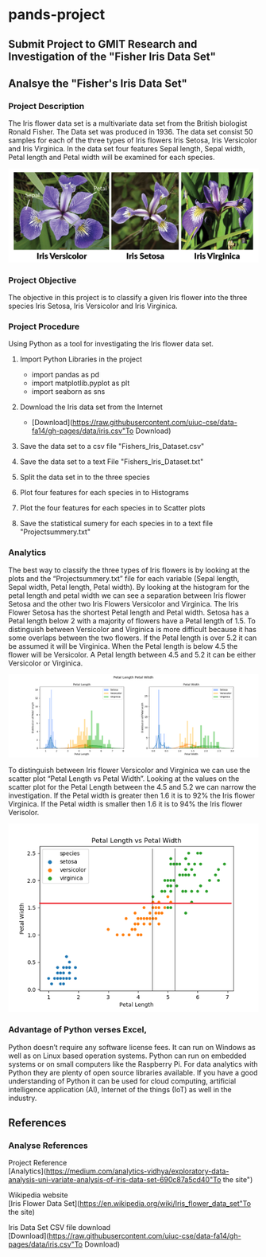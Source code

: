 # pands-project
Submit Project to GMIT
Research and Investigation of the "Fisher Iris Data Set"
---

## Analsye the "Fisher's Iris Data Set"
### Project Description
The Iris flower data set is a multivariate data set from the British biologist Ronald Fisher. The Data set was produced in 1936. The data set consist 50 samples for each of the three types of Iris flowers Iris Setosa, Iris Versicolor and Iris Virginica. In the data set four features Sepal length, Sepal width, Petal length and Petal width will be examined for each species. 

![Iris Flower image](IrisFlowerimage.png)

### Project Objective
The objective in this project is to classify a given Iris flower into the three species Iris Setosa, Iris Versicolor and Iris Virginica.

### Project Procedure
Using Python as a tool for investigating the Iris flower data set.
1. Import Python Libraries in the project
    - import pandas as pd
    - import matplotlib.pyplot as plt
    - import seaborn as sns

2. Download the Iris data set from the Internet
    - [Download](https://raw.githubusercontent.com/uiuc-cse/data-fa14/gh-pages/data/iris.csv"To Download)

3. Save the data set to a csv file "Fishers_Iris_Dataset.csv"
4. Save the data set to a text File "Fishers_Iris_Dataset.txt"
5. Split the data set in to the three species
6. Plot four features for each species in to Histograms
7. Plot the four features for each species in to Scatter plots
8. Save the statistical sumery for each species in to a text file "Projectsummery.txt"


### Analytics
The best way to classify the three types of Iris flowers is by looking at the plots and the “Projectsummery.txt” file for each variable (Sepal length, Sepal width, Petal length, Petal width).
By looking at the histogram for the petal length and petal width we can see a separation between Iris flower Setosa and the other two Iris Flowers Versicolor and Virginica. The Iris Flower Setosa has the shortest Petal length and Petal width. Setosa has a Petal length below 2 with a majority of flowers have a Petal length of 1.5. To distinguish between Versicolor and Virginica is more difficult because it has some overlaps between the two flowers. If the Petal length is over 5.2 it can be assumed it will be Virginica. When the Petal length is below 4.5 the flower will be Versicolor. A Petal length between 4.5 and 5.2 it can be either Versicolor or Virginica. 


![Histogram Petal length Petal Width](Subplot_Petal.png)

To distinguish between Iris flower Versicolor and Virginica we can use the scatter plot “Petal Length vs Petal Width”. Looking at the values on the scatter plot for the Petal Length between the 4.5 and 5.2 we can narrow the investigation. If the Petal width is greater then 1.6 it is to 92% the Iris flower Virginica. If the Petal width is smaller then 1.6 it is to 94% the Iris flower Verisolor. 

![Scatter plot Petal Length Petal Width](Petallengthwidth.png)



### Advantage of Python verses Excel,
Python doesn’t require any software license fees. It can run on Windows as well as on Linux based operation systems. Python can run on embedded systems or on small computers like the Raspberry Pi. For data analytics with Python they are plenty of open source libraries available. If you have a good understanding of Python it can be used for cloud computing, artificial intelligence application (AI), Internet of the things (IoT) as well in the industry. 


## References 
### Analyse References
Project Reference   
[Analytics](https://medium.com/analytics-vidhya/exploratory-data-analysis-uni-variate-analysis-of-iris-data-set-690c87a5cd40"To the site")


Wikipedia website   
[Iris Flower Data Set](https://en.wikipedia.org/wiki/Iris_flower_data_set"To the site)

Iris Data Set CSV file download  
[Download](https://raw.githubusercontent.com/uiuc-cse/data-fa14/gh-pages/data/iris.csv"To Download)


